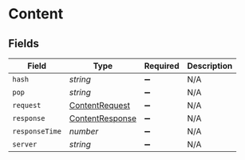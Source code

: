 # Content


## Fields

| Field                                                     | Type                                                      | Required                                                  | Description                                               |
| --------------------------------------------------------- | --------------------------------------------------------- | --------------------------------------------------------- | --------------------------------------------------------- |
| `hash`                                                    | *string*                                                  | :heavy_minus_sign:                                        | N/A                                                       |
| `pop`                                                     | *string*                                                  | :heavy_minus_sign:                                        | N/A                                                       |
| `request`                                                 | [ContentRequest](../../models/shared/contentrequest.md)   | :heavy_minus_sign:                                        | N/A                                                       |
| `response`                                                | [ContentResponse](../../models/shared/contentresponse.md) | :heavy_minus_sign:                                        | N/A                                                       |
| `responseTime`                                            | *number*                                                  | :heavy_minus_sign:                                        | N/A                                                       |
| `server`                                                  | *string*                                                  | :heavy_minus_sign:                                        | N/A                                                       |